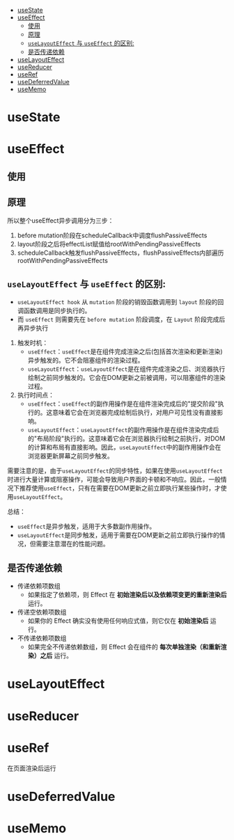 - [useState](#usestate)
- [useEffect](#useeffect)
  - [使用](#使用)
  - [原理](#原理)
  - [`useLayoutEffect` 与 `useEffect` 的区别:](#uselayouteffect-与-useeffect-的区别)
  - [是否传递依赖](#是否传递依赖)
- [useLayoutEffect](#uselayouteffect)
- [useReducer](#usereducer)
- [useRef](#useref)
- [useDeferredValue](#usedeferredvalue)
- [useMemo](#usememo)


# useState

# useEffect
## 使用

## 原理
所以整个useEffect异步调用分为三步：
1. before mutation阶段在scheduleCallback中调度flushPassiveEffects
2. layout阶段之后将effectList赋值给rootWithPendingPassiveEffects
3. scheduleCallback触发flushPassiveEffects，flushPassiveEffects内部遍历rootWithPendingPassiveEffects

## `useLayoutEffect` 与 `useEffect` 的区别:
* `useLayoutEffect hook` 从 `mutation` 阶段的销毁函数调用到 `layout` 阶段的回调函数调用是同步执行的。
* 而 `useEffect` 则需要先在 `before mutation` 阶段调度，在 `Layout` 阶段完成后再异步执行

1. 触发时机：  
   - `useEffect`：`useEffect`是在组件完成渲染之后(包括首次渲染和更新渲染)异步触发的。它不会阻塞组件的渲染过程。  
   - `useLayoutEffect`：`useLayoutEffect`是在组件完成渲染之后、浏览器执行绘制之前同步触发的。它会在DOM更新之前被调用，可以阻塞组件的渲染过程。
2. 执行时间点：  
   - `useEffect`：`useEffect`的副作用操作是在组件渲染完成后的"提交阶段"执行的。这意味着它会在浏览器完成绘制后执行，对用户可见性没有直接影响。  
   - `useLayoutEffect`：`useLayoutEffect`的副作用操作是在组件渲染完成后的"布局阶段"执行的。这意味着它会在浏览器执行绘制之前执行，对DOM的计算和布局有直接影响。因此，`useLayoutEffect`中的副作用操作会在浏览器更新屏幕之前同步触发。

需要注意的是，由于`useLayoutEffect`的同步特性，如果在使用`useLayoutEffect`时进行大量计算或阻塞操作，可能会导致用户界面的卡顿和不响应。因此，一般情况下推荐使用`useEffect`，只有在需要在DOM更新之前立即执行某些操作时，才使用`useLayoutEffect`。

总结：
- `useEffect`是异步触发，适用于大多数副作用操作。
- `useLayoutEffect`是同步触发，适用于需要在DOM更新之前立即执行操作的情况，但需要注意潜在的性能问题。

## 是否传递依赖
* 传递依赖项数组
  * 如果指定了依赖项，则 Effect 在 **初始渲染后以及依赖项变更的重新渲染后** 运行。
* 传递空依赖项数组 
  * 如果你的 Effect 确实没有使用任何响应式值，则它仅在 **初始渲染后** 运行。
* 不传递依赖项数组 
  * 如果完全不传递依赖数组，则 Effect 会在组件的 **每次单独渲染（和重新渲染）之后** 运行。

# useLayoutEffect


# useReducer
# useRef
在页面渲染后运行
# useDeferredValue

# useMemo
